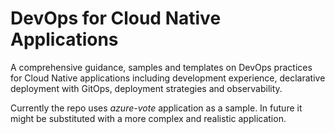 # DevOps for Cloud Native Applications

A comprehensive guidance, samples and templates on DevOps practices for Cloud Native applications 
including development experience, declarative deployment with GitOps, deployment strategies and observability. 

Currently the repo uses *azure-vote* application as a sample. In future it might be substituted with a more complex and realistic application. 
